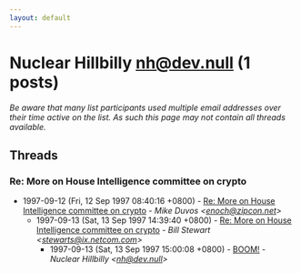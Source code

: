```yaml
---
layout: default
---
```


# Nuclear Hillbilly <nh@dev.null> (1 posts)

_Be aware that many list participants used multiple email addresses over their time active on the list. As such this page may not contain all threads available._

## Threads

### Re: More on House Intelligence committee on crypto
+ 1997-09-12 (Fri, 12 Sep 1997 08:40:16 +0800) - [Re: More on House Intelligence committee on crypto](/archive/1997/09/4743426ab3b7edd6e96ea6a698547dddabd567a5a93ef7fdbfc6328534518ecd) - _Mike Duvos \<enoch@zipcon.net\>_
  + 1997-09-13 (Sat, 13 Sep 1997 14:39:40 +0800) - [Re: More on House Intelligence committee on crypto](/archive/1997/09/9c77335ccafa69cbd911e1acac5c30ed0d8399b289f176312b6ef0f3dc398996) - _Bill Stewart \<stewarts@ix.netcom.com\>_
    + 1997-09-13 (Sat, 13 Sep 1997 15:00:08 +0800) - [BOOM!](/archive/1997/09/e593ed0648f1690686322ed04c16fc9a40f662500995237e59bf6401967930ea) - _Nuclear Hillbilly \<nh@dev.null\>_

